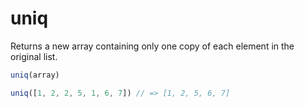 # uniq
Returns a new array containing only one copy of each element in the original list.

```ts
uniq(array)

uniq([1, 2, 2, 5, 1, 6, 7]) // => [1, 2, 5, 6, 7]
```
